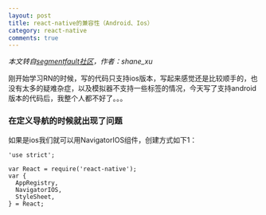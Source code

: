 ```yaml
---
layout: post
title: react-native的兼容性（Android、Ios）
category: react-native
comments: true
---
```


*本文转自[segmentfault社区](http://segmentfault.com/a/1190000003883126)，作者：shane_xu*

刚开始学习RN的时候，写的代码只支持ios版本，写起来感觉还是比较顺手的，也没有太多的疑难杂症，以及模拟器不支持一些标签的情况，今天写了支持android版本的代码后，我整个人都不好了。。。

### 在定义导航的时候就出现了问题

如果是ios我们就可以用NavigatorIOS组件，创建方式如下1：

```
'use strict';

var React = require('react-native');
var {
  AppRegistry,
  NavigatorIOS,
  StyleSheet,
} = React;
```


